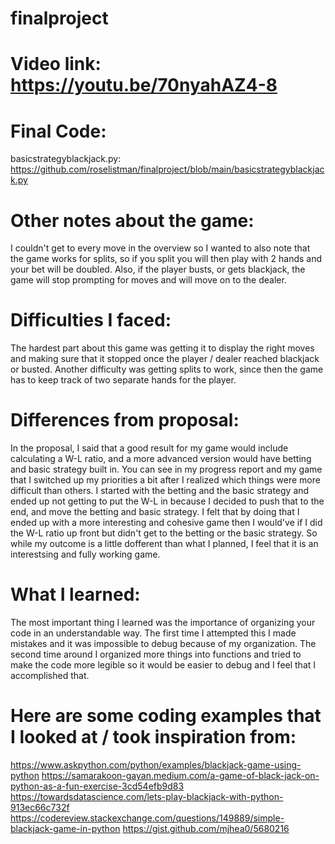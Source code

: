 # finalproject

# Video link: https://youtu.be/70nyahAZ4-8

# Final Code:
basicstrategyblackjack.py: https://github.com/roselistman/finalproject/blob/main/basicstrategyblackjack.py

# Other notes about the game:
I couldn't get to every move in the overview so I wanted to also note that the game works for splits, so if you split you will then play with 2 hands and your bet will be doubled. Also, if the player busts, or gets blackjack, the game will stop prompting for moves and will move on to the dealer.

# Difficulties I faced:
The hardest part about this game was getting it to display the right moves and making sure that it stopped once the player / dealer reached blackjack or busted. Another difficulty was getting splits to work, since then the game has to keep track of two separate hands for the player.

# Differences from proposal:
In the proposal, I said that a good result for my game would include calculating a W-L ratio, and a more advanced version would have betting and basic strategy built in. You can see in my progress report and my game that I switched up my priorities a bit after I realized which things were more difficult than others. I started with the betting and the basic strategy and ended up not getting to put the W-L in because I decided to push that to the end, and move the betting and basic strategy. I felt that by doing that I ended up with a more interesting and cohesive game then I would've if I did the W-L ratio up front but didn't get to the betting or the basic strategy. So while my outcome is a little dofferent than what I planned, I feel that it is an interestsing and fully working game. 

# What I learned:
The most important thing I learned was the importance of organizing your code in an understandable way. The first time I attempted this I made mistakes and it was impossible to debug because of my organization. The second time around I organized more things into functions and tried to make the code more legible so it would be easier to debug and I feel that I accomplished that. 

# Here are some coding examples that I looked at / took inspiration from:
https://www.askpython.com/python/examples/blackjack-game-using-python
https://samarakoon-gayan.medium.com/a-game-of-black-jack-on-python-as-a-fun-exercise-3cd54efb9d83
https://towardsdatascience.com/lets-play-blackjack-with-python-913ec66c732f
https://codereview.stackexchange.com/questions/149889/simple-blackjack-game-in-python
https://gist.github.com/mjhea0/5680216
